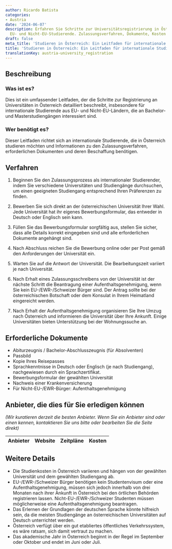 ```yaml
---
author: Ricardo Batista
categories:
- Austria
date: '2024-06-07'
description: Erfahren Sie Schritte zur Universitätsregistrierung in Österreich für
  EU- und Nicht-EU-Studierende. Zulassungsverfahren, Dokumente, Kosten und mehr erklärt.
draft: false
meta_title: 'Studieren in Österreich: Ein Leitfaden für internationale Studierende'
title: 'Studieren in Österreich: Ein Leitfaden für internationale Studierende'
translationKey: austria-university_registration
---
```



## Beschreibung
### Was ist es?
Dies ist ein umfassender Leitfaden, der die Schritte zur Registrierung an Universitäten in Österreich detailliert beschreibt, insbesondere für internationale Studierende aus EU- und Nicht-EU-Ländern, die an Bachelor- und Masterstudiengängen interessiert sind.

### Wer benötigt es?
Dieser Leitfaden richtet sich an internationale Studierende, die in Österreich studieren möchten und Informationen zu den Zulassungsverfahren, erforderlichen Dokumenten und deren Beschaffung benötigen.

## Verfahren

1. Beginnen Sie den Zulassungsprozess als internationaler Studierender, indem Sie verschiedene Universitäten und Studiengänge durchsuchen, um einen geeigneten Studiengang entsprechend Ihren Präferenzen zu finden.

2. Bewerben Sie sich direkt an der österreichischen Universität Ihrer Wahl. Jede Universität hat ihr eigenes Bewerbungsformular, das entweder in Deutsch oder Englisch sein kann.

3. Füllen Sie das Bewerbungsformular sorgfältig aus, stellen Sie sicher, dass alle Details korrekt eingegeben sind und alle erforderlichen Dokumente angehängt sind.

4. Nach Abschluss reichen Sie die Bewerbung online oder per Post gemäß den Anforderungen der Universität ein.

5. Warten Sie auf die Antwort der Universität. Die Bearbeitungszeit variiert je nach Universität.

6. Nach Erhalt eines Zulassungsschreibens von der Universität ist der nächste Schritt die Beantragung einer Aufenthaltsgenehmigung, wenn Sie kein EU-/EWR-/Schweizer Bürger sind. Der Antrag sollte bei der österreichischen Botschaft oder dem Konsulat in Ihrem Heimatland eingereicht werden.

7. Nach Erhalt der Aufenthaltsgenehmigung organisieren Sie Ihre Umzug nach Österreich und informieren die Universität über Ihre Ankunft. Einige Universitäten bieten Unterstützung bei der Wohnungssuche an.

## Erforderliche Dokumente

- Abiturzeugnis / Bachelor-Abschlusszeugnis (für Absolventen)
- Passbild
- Kopie Ihres Reisepasses
- Sprachkenntnisse in Deutsch oder Englisch (je nach Studiengang), nachgewiesen durch ein Sprachzertifikat.
- Bewerbungsformular der gewählten Universität
- Nachweis einer Krankenversicherung
- Für Nicht-EU-/EWR-Bürger: Aufenthaltsgenehmigung

## Anbieter, die dies für Sie erledigen können
_(Wir kuratieren derzeit die besten Anbieter. Wenn Sie ein Anbieter sind oder einen kennen, kontaktieren Sie uns bitte oder bearbeiten Sie die Seite direkt)_

| Anbieter | Website | Zeitpläne | Kosten |
| --------------- | --------------- | :-------------: | :-------------: |

## Weitere Details
- Die Studienkosten in Österreich variieren und hängen von der gewählten Universität und dem gewählten Studiengang ab.
- EU-/EWR-/Schweizer Bürger benötigen kein Studentenvisum oder eine Aufenthaltsgenehmigung, müssen sich jedoch innerhalb von drei Monaten nach ihrer Ankunft in Österreich bei den örtlichen Behörden registrieren lassen. Nicht-EU-/EWR-/Schweizer Studenten müssen möglicherweise eine Aufenthaltsgenehmigung beantragen.
- Das Erlernen der Grundlagen der deutschen Sprache könnte hilfreich sein, da die meisten Studiengänge an österreichischen Universitäten auf Deutsch unterrichtet werden.
- Österreich verfügt über ein gut etabliertes öffentliches Verkehrssystem, es wäre ratsam, sich damit vertraut zu machen.
- Das akademische Jahr in Österreich beginnt in der Regel im September oder Oktober und endet im Juni oder Juli.